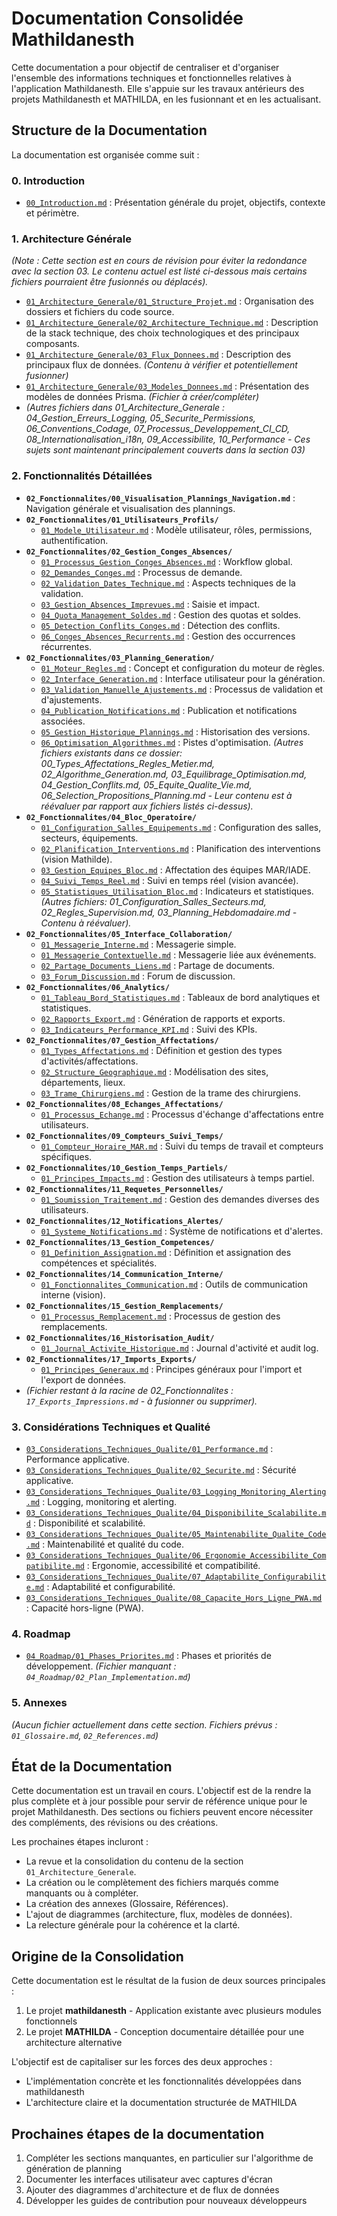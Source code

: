 # Documentation Consolidée Mathildanesth

Cette documentation a pour objectif de centraliser et d'organiser l'ensemble des informations techniques et fonctionnelles relatives à l'application Mathildanesth. Elle s'appuie sur les travaux antérieurs des projets Mathildanesth et MATHILDA, en les fusionnant et en les actualisant.

## Structure de la Documentation

La documentation est organisée comme suit :

### 0. Introduction
- [`00_Introduction.md`](./00_Introduction.md) : Présentation générale du projet, objectifs, contexte et périmètre.

### 1. Architecture Générale
*(Note : Cette section est en cours de révision pour éviter la redondance avec la section 03. Le contenu actuel est listé ci-dessous mais certains fichiers pourraient être fusionnés ou déplacés).*
- [`01_Architecture_Generale/01_Structure_Projet.md`](./01_Architecture_Generale/01_Structure_Projet.md) : Organisation des dossiers et fichiers du code source.
- [`01_Architecture_Generale/02_Architecture_Technique.md`](./01_Architecture_Generale/02_Architecture_Technique.md) : Description de la stack technique, des choix technologiques et des principaux composants.
- [`01_Architecture_Generale/03_Flux_Donnees.md`](./01_Architecture_Generale/03_Flux_Donnees.md) : Description des principaux flux de données. *(Contenu à vérifier et potentiellement fusionner)*
- [`01_Architecture_Generale/03_Modeles_Donnees.md`](./01_Architecture_Generale/03_Modeles_Donnees.md) : Présentation des modèles de données Prisma. *(Fichier à créer/compléter)*
- *(Autres fichiers dans 01_Architecture_Generale : 04_Gestion_Erreurs_Logging, 05_Securite_Permissions, 06_Conventions_Codage, 07_Processus_Developpement_CI_CD, 08_Internationalisation_i18n, 09_Accessibilite, 10_Performance - Ces sujets sont maintenant principalement couverts dans la section 03)*

### 2. Fonctionnalités Détaillées
- **`02_Fonctionnalites/00_Visualisation_Plannings_Navigation.md`** : Navigation générale et visualisation des plannings.
- **`02_Fonctionnalites/01_Utilisateurs_Profils/`**
  - [`01_Modele_Utilisateur.md`](./02_Fonctionnalites/01_Utilisateurs_Profils/01_Modele_Utilisateur.md) : Modèle utilisateur, rôles, permissions, authentification.
- **`02_Fonctionnalites/02_Gestion_Conges_Absences/`**
  - [`01_Processus_Gestion_Conges_Absences.md`](./02_Fonctionnalites/02_Gestion_Conges_Absences/01_Processus_Gestion_Conges_Absences.md) : Workflow global.
  - [`02_Demandes_Conges.md`](./02_Fonctionnalites/02_Gestion_Conges_Absences/02_Demandes_Conges.md) : Processus de demande.
  - [`02_Validation_Dates_Technique.md`](./02_Fonctionnalites/02_Gestion_Conges_Absences/02_Validation_Dates_Technique.md) : Aspects techniques de la validation.
  - [`03_Gestion_Absences_Imprevues.md`](./02_Fonctionnalites/02_Gestion_Conges_Absences/03_Gestion_Absences_Imprevues.md) : Saisie et impact.
  - [`04_Quota_Management_Soldes.md`](./02_Fonctionnalites/02_Gestion_Conges_Absences/04_Quota_Management_Soldes.md) : Gestion des quotas et soldes.
  - [`05_Detection_Conflits_Conges.md`](./02_Fonctionnalites/02_Gestion_Conges_Absences/05_Detection_Conflits_Conges.md) : Détection des conflits.
  - [`06_Conges_Absences_Recurrents.md`](./02_Fonctionnalites/02_Gestion_Conges_Absences/06_Conges_Absences_Recurrents.md) : Gestion des occurrences récurrentes.
- **`02_Fonctionnalites/03_Planning_Generation/`**
  - [`01_Moteur_Regles.md`](./02_Fonctionnalites/03_Planning_Generation/01_Moteur_Regles.md) : Concept et configuration du moteur de règles.
  - [`02_Interface_Generation.md`](./02_Fonctionnalites/03_Planning_Generation/02_Interface_Generation.md) : Interface utilisateur pour la génération.
  - [`03_Validation_Manuelle_Ajustements.md`](./02_Fonctionnalites/03_Planning_Generation/03_Validation_Manuelle_Ajustements.md) : Processus de validation et d'ajustements.
  - [`04_Publication_Notifications.md`](./02_Fonctionnalites/03_Planning_Generation/04_Publication_Notifications.md) : Publication et notifications associées.
  - [`05_Gestion_Historique_Plannings.md`](./02_Fonctionnalites/03_Planning_Generation/05_Gestion_Historique_Plannings.md) : Historisation des versions.
  - [`06_Optimisation_Algorithmes.md`](./02_Fonctionnalites/03_Planning_Generation/06_Optimisation_Algorithmes.md) : Pistes d'optimisation.
  *(Autres fichiers existants dans ce dossier: 00_Types_Affectations_Regles_Metier.md, 02_Algorithme_Generation.md, 03_Equilibrage_Optimisation.md, 04_Gestion_Conflits.md, 05_Equite_Qualite_Vie.md, 06_Selection_Propositions_Planning.md - Leur contenu est à réévaluer par rapport aux fichiers listés ci-dessus).*
- **`02_Fonctionnalites/04_Bloc_Operatoire/`**
  - [`01_Configuration_Salles_Equipements.md`](./02_Fonctionnalites/04_Bloc_Operatoire/01_Configuration_Salles_Equipements.md) : Configuration des salles, secteurs, équipements.
  - [`02_Planification_Interventions.md`](./02_Fonctionnalites/04_Bloc_Operatoire/02_Planification_Interventions.md) : Planification des interventions (vision Mathilde).
  - [`03_Gestion_Equipes_Bloc.md`](./02_Fonctionnalites/04_Bloc_Operatoire/03_Gestion_Equipes_Bloc.md) : Affectation des équipes MAR/IADE.
  - [`04_Suivi_Temps_Reel.md`](./02_Fonctionnalites/04_Bloc_Operatoire/04_Suivi_Temps_Reel.md) : Suivi en temps réel (vision avancée).
  - [`05_Statistiques_Utilisation_Bloc.md`](./02_Fonctionnalites/04_Bloc_Operatoire/05_Statistiques_Utilisation_Bloc.md) : Indicateurs et statistiques.
  *(Autres fichiers: 01_Configuration_Salles_Secteurs.md, 02_Regles_Supervision.md, 03_Planning_Hebdomadaire.md - Contenu à réévaluer).*
- **`02_Fonctionnalites/05_Interface_Collaboration/`**
  - [`01_Messagerie_Interne.md`](./02_Fonctionnalites/05_Interface_Collaboration/01_Messagerie_Interne.md) : Messagerie simple.
  - [`01_Messagerie_Contextuelle.md`](./02_Fonctionnalites/05_Interface_Collaboration/01_Messagerie_Contextuelle.md) : Messagerie liée aux événements.
  - [`02_Partage_Documents_Liens.md`](./02_Fonctionnalites/05_Interface_Collaboration/02_Partage_Documents_Liens.md) : Partage de documents.
  - [`03_Forum_Discussion.md`](./02_Fonctionnalites/05_Interface_Collaboration/03_Forum_Discussion.md) : Forum de discussion.
- **`02_Fonctionnalites/06_Analytics/`**
  - [`01_Tableau_Bord_Statistiques.md`](./02_Fonctionnalites/06_Analytics/01_Tableau_Bord_Statistiques.md) : Tableaux de bord analytiques et statistiques.
  - [`02_Rapports_Export.md`](./02_Fonctionnalites/06_Analytics/02_Rapports_Export.md) : Génération de rapports et exports.
  - [`03_Indicateurs_Performance_KPI.md`](./02_Fonctionnalites/06_Analytics/03_Indicateurs_Performance_KPI.md) : Suivi des KPIs.
- **`02_Fonctionnalites/07_Gestion_Affectations/`**
  - [`01_Types_Affectations.md`](./02_Fonctionnalites/07_Gestion_Affectations/01_Types_Affectations.md) : Définition et gestion des types d'activités/affectations.
  - [`02_Structure_Geographique.md`](./02_Fonctionnalites/07_Gestion_Affectations/02_Structure_Geographique.md) : Modélisation des sites, départements, lieux.
  - [`03_Trame_Chirurgiens.md`](./02_Fonctionnalites/07_Gestion_Affectations/03_Trame_Chirurgiens.md) : Gestion de la trame des chirurgiens.
- **`02_Fonctionnalites/08_Echanges_Affectations/`**
  - [`01_Processus_Echange.md`](./02_Fonctionnalites/08_Echanges_Affectations/01_Processus_Echange.md) : Processus d'échange d'affectations entre utilisateurs.
- **`02_Fonctionnalites/09_Compteurs_Suivi_Temps/`**
  - [`01_Compteur_Horaire_MAR.md`](./02_Fonctionnalites/09_Compteurs_Suivi_Temps/01_Compteur_Horaire_MAR.md) : Suivi du temps de travail et compteurs spécifiques.
- **`02_Fonctionnalites/10_Gestion_Temps_Partiels/`**
  - [`01_Principes_Impacts.md`](./02_Fonctionnalites/10_Gestion_Temps_Partiels/01_Principes_Impacts.md) : Gestion des utilisateurs à temps partiel.
- **`02_Fonctionnalites/11_Requetes_Personnelles/`**
  - [`01_Soumission_Traitement.md`](./02_Fonctionnalites/11_Requetes_Personnelles/01_Soumission_Traitement.md) : Gestion des demandes diverses des utilisateurs.
- **`02_Fonctionnalites/12_Notifications_Alertes/`**
  - [`01_Systeme_Notifications.md`](./02_Fonctionnalites/12_Notifications_Alertes/01_Systeme_Notifications.md) : Système de notifications et d'alertes.
- **`02_Fonctionnalites/13_Gestion_Competences/`**
  - [`01_Definition_Assignation.md`](./02_Fonctionnalites/13_Gestion_Competences/01_Definition_Assignation.md) : Définition et assignation des compétences et spécialités.
- **`02_Fonctionnalites/14_Communication_Interne/`**
  - [`01_Fonctionnalites_Communication.md`](./02_Fonctionnalites/14_Communication_Interne/01_Fonctionnalites_Communication.md) : Outils de communication interne (vision).
- **`02_Fonctionnalites/15_Gestion_Remplacements/`**
  - [`01_Processus_Remplacement.md`](./02_Fonctionnalites/15_Gestion_Remplacements/01_Processus_Remplacement.md) : Processus de gestion des remplacements.
- **`02_Fonctionnalites/16_Historisation_Audit/`**
  - [`01_Journal_Activite_Historique.md`](./02_Fonctionnalites/16_Historisation_Audit/01_Journal_Activite_Historique.md) : Journal d'activité et audit log.
- **`02_Fonctionnalites/17_Imports_Exports/`**
  - [`01_Principes_Generaux.md`](./02_Fonctionnalites/17_Imports_Exports/01_Principes_Generaux.md) : Principes généraux pour l'import et l'export de données.
- *(Fichier restant à la racine de 02_Fonctionnalites : `17_Exports_Impressions.md` - à fusionner ou supprimer).*

### 3. Considérations Techniques et Qualité
- [`03_Considerations_Techniques_Qualite/01_Performance.md`](./03_Considerations_Techniques_Qualite/01_Performance.md) : Performance applicative.
- [`03_Considerations_Techniques_Qualite/02_Securite.md`](./03_Considerations_Techniques_Qualite/02_Securite.md) : Sécurité applicative.
- [`03_Considerations_Techniques_Qualite/03_Logging_Monitoring_Alerting.md`](./03_Considerations_Techniques_Qualite/03_Logging_Monitoring_Alerting.md) : Logging, monitoring et alerting.
- [`03_Considerations_Techniques_Qualite/04_Disponibilite_Scalabilite.md`](./03_Considerations_Techniques_Qualite/04_Disponibilite_Scalabilite.md) : Disponibilité et scalabilité.
- [`03_Considerations_Techniques_Qualite/05_Maintenabilite_Qualite_Code.md`](./03_Considerations_Techniques_Qualite/05_Maintenabilite_Qualite_Code.md) : Maintenabilité et qualité du code.
- [`03_Considerations_Techniques_Qualite/06_Ergonomie_Accessibilite_Compatibilite.md`](./03_Considerations_Techniques_Qualite/06_Ergonomie_Accessibilite_Compatibilite.md) : Ergonomie, accessibilité et compatibilité.
- [`03_Considerations_Techniques_Qualite/07_Adaptabilite_Configurabilite.md`](./03_Considerations_Techniques_Qualite/07_Adaptabilite_Configurabilite.md) : Adaptabilité et configurabilité.
- [`03_Considerations_Techniques_Qualite/08_Capacite_Hors_Ligne_PWA.md`](./03_Considerations_Techniques_Qualite/08_Capacite_Hors_Ligne_PWA.md) : Capacité hors-ligne (PWA).

### 4. Roadmap
- [`04_Roadmap/01_Phases_Priorites.md`](./04_Roadmap/01_Phases_Priorites.md) : Phases et priorités de développement.
  *(Fichier manquant : `04_Roadmap/02_Plan_Implementation.md`)*

### 5. Annexes
  *(Aucun fichier actuellement dans cette section. Fichiers prévus : `01_Glossaire.md`, `02_References.md`)*

## État de la Documentation

Cette documentation est un travail en cours. L'objectif est de la rendre la plus complète et à jour possible pour servir de référence unique pour le projet Mathildanesth. Des sections ou fichiers peuvent encore nécessiter des compléments, des révisions ou des créations.

Les prochaines étapes incluront :
- La revue et la consolidation du contenu de la section `01_Architecture_Generale`.
- La création ou le complètement des fichiers marqués comme manquants ou à compléter.
- La création des annexes (Glossaire, Références).
- L'ajout de diagrammes (architecture, flux, modèles de données).
- La relecture générale pour la cohérence et la clarté.

## Origine de la Consolidation

Cette documentation est le résultat de la fusion de deux sources principales :
1. Le projet **mathildanesth** - Application existante avec plusieurs modules fonctionnels
2. Le projet **MATHILDA** - Conception documentaire détaillée pour une architecture alternative

L'objectif est de capitaliser sur les forces des deux approches :
- L'implémentation concrète et les fonctionnalités développées dans mathildanesth
- L'architecture claire et la documentation structurée de MATHILDA

## Prochaines étapes de la documentation

1. Compléter les sections manquantes, en particulier sur l'algorithme de génération de planning
2. Documenter les interfaces utilisateur avec captures d'écran
3. Ajouter des diagrammes d'architecture et de flux de données
4. Développer les guides de contribution pour nouveaux développeurs 